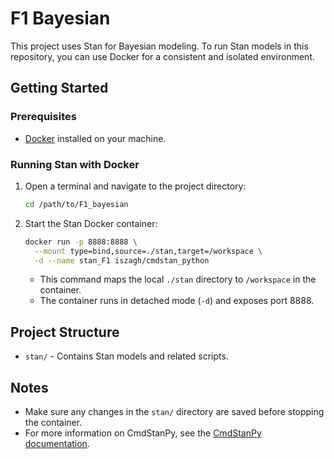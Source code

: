 # F1 Bayesian

This project uses Stan for Bayesian modeling. To run Stan models in this repository, you can use Docker for a consistent and isolated environment.

## Getting Started

### Prerequisites

- [Docker](https://www.docker.com/get-started) installed on your machine.

### Running Stan with Docker

1. Open a terminal and navigate to the project directory:

   ```bash
   cd /path/to/F1_bayesian
   ```

2. Start the Stan Docker container:

   ```bash
   docker run -p 8888:8888 \
     --mount type=bind,source=./stan,target=/workspace \
     -d --name stan_F1 iszagh/cmdstan_python
   ```

   - This command maps the local `./stan` directory to `/workspace` in the container.
   - The container runs in detached mode (`-d`) and exposes port 8888.

## Project Structure

- `stan/` - Contains Stan models and related scripts.

## Notes

- Make sure any changes in the `stan/` directory are saved before stopping the container.
- For more information on CmdStanPy, see the [CmdStanPy documentation](https://cmdstanpy.readthedocs.io/).
